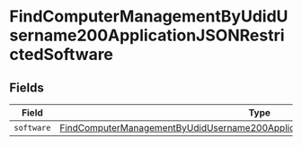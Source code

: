 # FindComputerManagementByUdidUsername200ApplicationJSONRestrictedSoftware


## Fields

| Field                                                                                                                                                                                           | Type                                                                                                                                                                                            | Required                                                                                                                                                                                        | Description                                                                                                                                                                                     |
| ----------------------------------------------------------------------------------------------------------------------------------------------------------------------------------------------- | ----------------------------------------------------------------------------------------------------------------------------------------------------------------------------------------------- | ----------------------------------------------------------------------------------------------------------------------------------------------------------------------------------------------- | ----------------------------------------------------------------------------------------------------------------------------------------------------------------------------------------------- |
| `software`                                                                                                                                                                                      | [FindComputerManagementByUdidUsername200ApplicationJSONRestrictedSoftwareSoftware](../../models/operations/findcomputermanagementbyudidusername200applicationjsonrestrictedsoftwaresoftware.md) | :heavy_minus_sign:                                                                                                                                                                              | N/A                                                                                                                                                                                             |